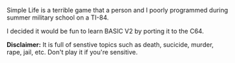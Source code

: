 Simple Life is a terrible game that a person and I poorly programmed during summer military school on a TI-84.

I decided it would be fun to learn BASIC V2 by porting it to the C64.

**Disclaimer:** It is full of senstive topics such as death, sucicide, murder, rape, jail, etc. Don't play it if you're sensitive.
